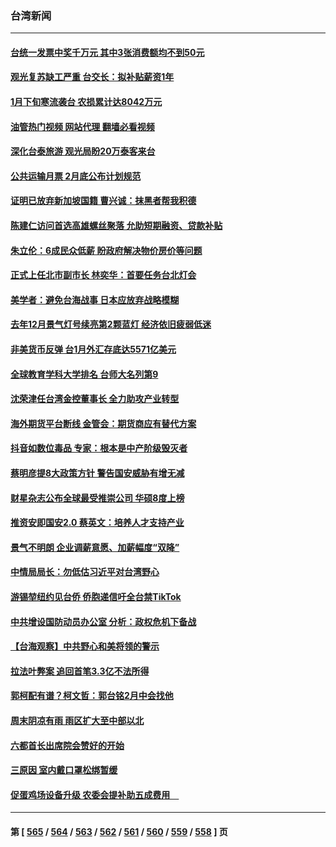 ### 台湾新闻
---
#### [台统一发票中奖千万元 其中3张消费额均不到50元](../../pages/ncid1349361/n13921798.md?02040845) 
#### [观光复苏缺工严重 台交长：拟补贴薪资1年](../../pages/ncid1349361/n13921802.md?02040845) 
#### [1月下旬寒流袭台 农损累计达8042万元](../../pages/ncid1349361/n13921797.md?02040845) 
#### [油管热门视频 网站代理 翻墙必看视频](http://138.2.39.72:81/youtube.html?epic-marker?02040845)
#### [深化台泰旅游 观光局盼20万泰客来台](../../pages/ncid1349361/n13921795.md?02040845) 
#### [公共运输月票 2月底公布计划规范](../../pages/ncid1349361/n13921808.md?02040845) 
#### [证明已放弃新加坡国籍 曹兴诚：抹黑者帮我积德](../../pages/ncid1349361/n13921691.md?02040845) 
#### [陈建仁访问首选高雄螺丝聚落 允助短期融资、贷款补贴](../../pages/ncid1349361/n13921758.md?02040845) 
#### [朱立伦：6成民众低薪 盼政府解决物价房价等问题](../../pages/ncid1349361/n13921760.md?02040845) 
#### [正式上任北市副市长 林奕华：首要任务台北灯会](../../pages/ncid1349361/n13921754.md?02040845) 
#### [美学者：避免台海战事 日本应放弃战略模糊](../../pages/ncid1349361/n13921662.md?02040845) 
#### [去年12月景气灯号续亮第2颗蓝灯 经济依旧疲弱低迷](../../pages/ncid1349361/n13921696.md?02040845) 
#### [非美货币反弹 台1月外汇存底达5571亿美元](../../pages/ncid1349361/n13921694.md?02040845) 
#### [全球教育学科大学排名 台师大名列第9](../../pages/ncid1349361/n13921654.md?02040845) 
#### [沈荣津任台湾金控董事长 全力助攻产业转型](../../pages/ncid1349361/n13921719.md?02040845) 
#### [海外期货平台断线 金管会：期货商应有替代方案](../../pages/ncid1349361/n13921724.md?02040845) 
#### [抖音如数位毒品 专家：根本是中产阶级毁灭者](../../pages/ncid1349361/n13921740.md?02040845) 
#### [蔡明彦提8大政策方针 警告国安威胁有增无减](../../pages/ncid1349361/n13921698.md?02040845) 
#### [财星杂志公布全球最受推崇公司 华硕8度上榜](../../pages/ncid1349361/n13921709.md?02040845) 
#### [推资安即国安2.0 蔡英文：培养人才支持产业](../../pages/ncid1349361/n13921711.md?02040845) 
#### [景气不明朗 企业调薪意愿、加薪幅度“双降”](../../pages/ncid1349361/n13921715.md?02040845) 
#### [中情局局长：勿低估习近平对台湾野心](../../pages/ncid1349361/n13921368.md?02040845) 
#### [游锡堃纽约见台侨 侨胞递信吁全台禁TikTok](../../pages/ncid1349361/n13921436.md?02040845) 
#### [中共增设国防动员办公室 分析：政权危机下备战](../../pages/ncid1349361/n13921206.md?02040845) 
#### [【台海观察】中共野心和美将领的警示](../../pages/ncid1349361/n13920850.md?02040845) 
#### [拉法叶弊案 追回首笔3.3亿不法所得](../../pages/ncid1349361/n13920999.md?02040845) 
#### [郭柯配有谱？柯文哲：郭台铭2月中会找他](../../pages/ncid1349361/n13921005.md?02040845) 
#### [周末阴凉有雨 雨区扩大至中部以北](../../pages/ncid1349361/n13921006.md?02040845) 
#### [六都首长出席院会赞好的开始](../../pages/ncid1349361/n13920986.md?02040845) 
#### [三原因 室内戴口罩松绑暂缓](../../pages/ncid1349361/n13920956.md?02040845) 
#### [促蛋鸡场设备升级 农委会提补助五成费用　](../../pages/ncid1349361/n13920962.md?02040845) 

---
#### 第 [ [565](./565.md?02040845) / [564](./564.md?02040845) / [563](./563.md?02040845) / [562](./562.md?02040845) / [561](./561.md?02040845) / [560](./560.md?02040845) / [559](./559.md?02040845) / [558](./558.md?02040845) ] 页
